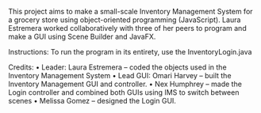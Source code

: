 This project aims to make a small-scale Inventory Management System for a grocery store using object-oriented programming (JavaScript). Laura Estremera worked collaboratively with three of her peers to program and make a GUI using Scene Builder and JavaFX.

Instructions:
To run the program in its entirety, use the InventoryLogin.java

Credits:
•	Leader: Laura Estremera – coded the objects used in the Inventory Management System
•	Lead GUI: Omari Harvey – built the Inventory Management GUI and controller.
•	Nex Humphrey – made the Login controller and combined both GUIs using IMS to switch between scenes
•	Melissa Gomez – designed the Login GUI.
